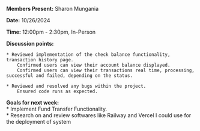 **Members Present:** Sharon Mungania

**Date:** 10/26/2024

**Time:** 12:00pm \- 2:30pm, In-Person

**Discussion points:**  

    * Reviewed implementation of the check balance functionality, transaction history page.  
        Confirmed users can view their account balance displayed.  
        Confirmed users can view their transactions real time, processing, successful and failed, depending on the status.

    * Reviewed and resolved any bugs within the project.
        Ensured code runs as expected.

**Goals for next week:**  
    * Implement Fund Transfer Functionality.  
    * Research on and review softwares like Railway and Vercel I could use for the deployment of system

